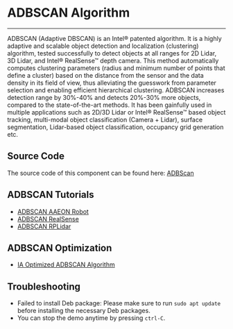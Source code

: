 
# ADBSCAN Algorithm

---

ADBSCAN (Adaptive DBSCAN) is an Intel® patented algorithm. It is a
highly adaptive and scalable object detection and localization
(clustering) algorithm, tested successfully to detect objects at all
ranges for 2D Lidar, 3D Lidar, and Intel® RealSense™ depth camera. This
method automatically computes clustering parameters (radius and minimum
number of points that define a cluster) based on the distance from the
sensor and the data density in its field of view, thus alleviating the
guesswork from parameter selection and enabling efficient hierarchical
clustering. ADBSCAN increases detection range by 30%-40% and detects
20%-30% more objects, compared to the state-of-the-art methods. It has
been gainfully used in multiple applications such as 2D/3D Lidar or
Intel® RealSense™ based object tracking, multi-modal object
classification (Camera + Lidar), surface segmentation, Lidar-based
object classification, occupancy grid generation etc.

## Source Code

The source code of this component can be found here:
[ADBScan](https://github.com/open-edge-platform/edge-ai-suites/tree/main/robotics-ai-suite/components/adbscan)

## ADBSCAN Tutorials

- [ADBSCAN AAEON Robot](adbscan_aaeon_robot.md)
- [ADBSCAN RealSense](adbscan-realsense.md)
- [ADBSCAN RPLidar](adbscan-rplidar.md)

## ADBSCAN Optimization

- [IA Optimized ADBSCAN Algorithm](IA-optimized-adbscan-algorithm.md)

## Troubleshooting

- Failed to install Deb package: Please make sure to run
  `sudo apt update` before installing the necessary Deb packages.
- You can stop the demo anytime by pressing `ctrl-C`.
